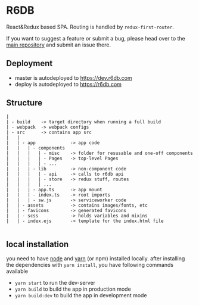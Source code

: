 # R6DB  
React&Redux based SPA.
Routing is handled by `redux-first-router`.  

If you want to suggest a feature or submit a bug, please head over to the [main repository](https://github.com/r6db/r6db/issues) and submit an issue there.

## Deployment

- master is autodeployed to https://dev.r6db.com
- deploy is autodeployed to https://r6db.com


## Structure

```
|
| - build    -> target directory when running a full build
| - webpack  -> webpack configs
| - src      -> contains app src
|   |
|   | - app             -> app code
|   |   | - components
|   |   |   | - misc    -> folder for resusable and one-off components
|   |   |   | - Pages   -> top-level Pages
|   |   |   | - ...
|   |   | - lib         -> non-component code
|   |   |   | - api     -> calls to r6db api
|   |   |   | - store   -> redux stuff, routes
|   |   |   | ...
|   |   | - app.ts      -> app mount
|   |   | - index.ts    -> root imports
|   |   | - sw.js       -> serviceworker code
|   | - assets          -> contains images/fonts, etc
|   | - favicons        -> generated favicons
|   | - scss            -> holds variables and mixins
|   | - index.ejs       -> template for the index.html file


```

## local installation

you need to have [node](https://nodejs.org/en/) and [yarn](https://nodejs.org/en/) (or npm) installed locally.
after installing the dependencies with `yarn install`, you have following commands available

 - `yarn start` to run the dev-server
 - `yarn build` to build the app in production mode
 - `yarn build:dev` to build the app in development mode
